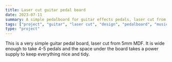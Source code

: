 ```yaml
---
title: Laser cut guitar pedal board
date: 2023-07-11
summary: A simple pedalboard for guitar effects pedals, laser cut from 5mm MDF. 
tags: ["project", "guitar", "laser cut", "design", "pedalboard", "music"]
type: "project"
---
```


This is a very simple guitar pedal board, laser cut from 5mm MDF. It is wide enough to take 4-5 pedals and the space under the board takes a power supply to keep everything nice and tidy. 
